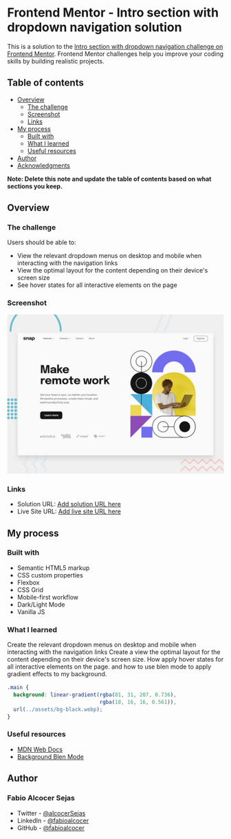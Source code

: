 # Frontend Mentor - Intro section with dropdown navigation solution

This is a solution to the [Intro section with dropdown navigation challenge on Frontend Mentor](https://www.frontendmentor.io/challenges/intro-section-with-dropdown-navigation-ryaPetHE5). Frontend Mentor challenges help you improve your coding skills by building realistic projects. 

## Table of contents

- [Overview](#overview)
  - [The challenge](#the-challenge)
  - [Screenshot](#screenshot)
  - [Links](#links)
- [My process](#my-process)
  - [Built with](#built-with)
  - [What I learned](#what-i-learned)
  - [Useful resources](#useful-resources)
- [Author](#author)
- [Acknowledgments](#acknowledgments)

**Note: Delete this note and update the table of contents based on what sections you keep.**

## Overview

### The challenge

Users should be able to:

- View the relevant dropdown menus on desktop and mobile when interacting with the navigation links
- View the optimal layout for the content depending on their device's screen size
- See hover states for all interactive elements on the page

### Screenshot

![](./design/desktop-preview.jpg)

### Links

- Solution URL: [Add solution URL here](https://your-solution-url.com)
- Live Site URL: [Add live site URL here](https://your-live-site-url.com)

## My process

### Built with

- Semantic HTML5 markup
- CSS custom properties
- Flexbox
- CSS Grid
- Mobile-first workflow
- Dark/Light Mode
- Vanilla JS


### What I learned

Create the relevant dropdown menus on desktop and mobile when interacting with the navigation links
Create a view the optimal layout for the content depending on their device's screen size.
How apply hover states for all interactive elements on the page.
and how to use blen mode to apply gradient effects to my background.

```css
.main {
  background: linear-gradient(rgba(81, 31, 207, 0.736),
                              rgba(18, 16, 16, 0.561)),
  url(../assets/bg-black.webp);
}
```

### Useful resources
- [MDN Web Docs](https://developer.mozilla.org/es/docs/Web)
- [Background Blen Mode](https://developer.mozilla.org/es/docs/Web/CSS/blend-mode)


## Author
### Fabio Alcocer Sejas
- Twitter - [@alcocerSejas](https://twitter.com/AlcocerSejas)
- LinkedIn - [@fabioalcocer](https://www.linkedin.com/in/fabio-alcocer/)
- GitHub - [@fabioalcocer](https://github.com/fabioalcocer/)
